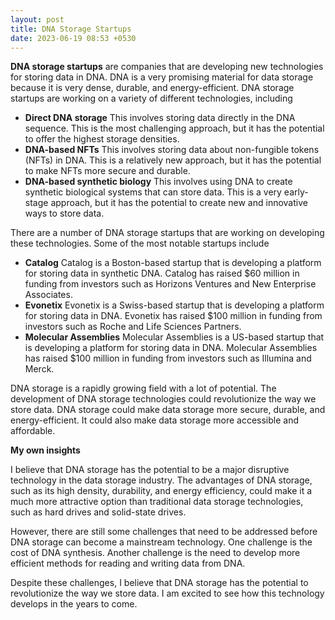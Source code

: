 ```yaml
---
layout: post
title: DNA Storage Startups
date: 2023-06-19 08:53 +0530
---
```


**DNA storage startups** are companies that are developing new technologies for storing data in DNA. DNA is a very promising material for data storage because it is very dense, durable, and energy-efficient. DNA storage startups are working on a variety of different technologies, including

* **Direct DNA storage** This involves storing data directly in the DNA sequence. This is the most challenging approach, but it has the potential to offer the highest storage densities.
* **DNA-based NFTs** This involves storing data about non-fungible tokens (NFTs) in DNA. This is a relatively new approach, but it has the potential to make NFTs more secure and durable.
* **DNA-based synthetic biology** This involves using DNA to create synthetic biological systems that can store data. This is a very early-stage approach, but it has the potential to create new and innovative ways to store data.

There are a number of DNA storage startups that are working on developing these technologies. Some of the most notable startups include

* **Catalog** Catalog is a Boston-based startup that is developing a platform for storing data in synthetic DNA. Catalog has raised $60 million in funding from investors such as Horizons Ventures and New Enterprise Associates.
* **Evonetix** Evonetix is a Swiss-based startup that is developing a platform for storing data in DNA. Evonetix has raised $100 million in funding from investors such as Roche and Life Sciences Partners.
* **Molecular Assemblies** Molecular Assemblies is a US-based startup that is developing a platform for storing data in DNA. Molecular Assemblies has raised $100 million in funding from investors such as Illumina and Merck.

DNA storage is a rapidly growing field with a lot of potential. The development of DNA storage technologies could revolutionize the way we store data. DNA storage could make data storage more secure, durable, and energy-efficient. It could also make data storage more accessible and affordable.

**My own insights**

I believe that DNA storage has the potential to be a major disruptive technology in the data storage industry. The advantages of DNA storage, such as its high density, durability, and energy efficiency, could make it a much more attractive option than traditional data storage technologies, such as hard drives and solid-state drives.

However, there are still some challenges that need to be addressed before DNA storage can become a mainstream technology. One challenge is the cost of DNA synthesis. Another challenge is the need to develop more efficient methods for reading and writing data from DNA.

Despite these challenges, I believe that DNA storage has the potential to revolutionize the way we store data. I am excited to see how this technology develops in the years to come.

